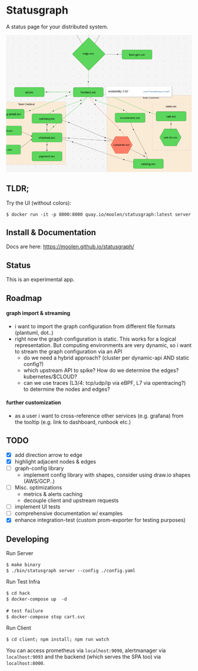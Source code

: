 # Statusgraph
A status page for your distributed system.

![](./statusgraph-shop.png)

## TLDR;

Try the UI (without colors):
```
$ docker run -it -p 8000:8000 quay.io/moolen/statusgraph:latest server
```

## Install & Documentation

Docs are here: https://moolen.github.io/statusgraph/

## Status
This is an experimental app.

## Roadmap
#### graph import & streaming
* i want to import the graph configuration from different file formats (plantuml, dot..)
* right now the graph configuration is static. This works for a logical representation. But computing environments are very dynamic, so
 i want to stream the graph configuration via an API
  * do we need a hybrid approach? (cluster per dynamic-api AND static config?)
  * which upstream API to spike? How do we determine the edges? kubernetes/$CLOUD?
  * can we use traces (L3/4: tcp/udp/ip via eBPF, L7 via opentracing?) to determine the nodes and edges?

#### further customization
* as a user i want to cross-reference other services (e.g. grafana) from the tooltip (e.g. link to dashboard, runbook etc.)

## TODO

* [x] add direction arrow to edge
* [x] highlight adjacent nodes & edges
* [ ] graph-config library
  * implement config library with shapes, consider using draw.io shapes (AWS/GCP..)
* [ ] Misc. optimizations
  * metrics & alerts caching
  * decouple client and upstream requests
* [ ] implement UI tests
* [ ] comprehensive documentation w/ examples
* [x] enhance integration-test (custom prom-exporter for testing purposes)

## Developing

Run Server

```
$ make binary
$ ./bin/statusgraph server --config ./config.yaml
```

Run Test Infra

```
$ cd hack
$ docker-compose up  -d

# test failure
$ docker-compose stop cart.svc
```

Run Client

```
$ cd client; npm install; npm run watch
```

You can access prometheus via `localhost:9090`, alertmanager via `localhost:9093` and the backend (which serves the SPA too) via `localhost:8000`.
